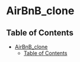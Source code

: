 # AirBnB_clone

## Table of Contents
- [AirBnB\_clone](#airbnb_clone)
  - [Table of Contents](#table-of-contents)
